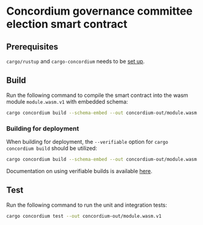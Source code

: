 # Concordium governance committee election smart contract

## Prerequisites

`cargo/rustup` and `cargo-concordium` needs to be [set up](https://developer.concordium.software/en/mainnet/smart-contracts/guides/quick-start.html).

## Build

Run the following command to compile the smart contract into the wasm module `module.wasm.v1` with embedded schema:

```bash
cargo concordium build --schema-embed --out concordium-out/module.wasm.v1
```

### Building for deployment

When building for deployment, the `--verifiable` option for `cargo concordium build` should be utilized:

```bash
cargo concordium build --schema-embed --out concordium-out/module.wasm.v1 --verifiable docker.io/concordium/verifiable-sc:1.70.0
```

Documentation on using verifiable builds is available [here](https://docs.rs/crate/cargo-concordium/latest).

## Test

Run the following command to run the unit and integration tests:

```bash
cargo concordium test --out concordium-out/module.wasm.v1
```
